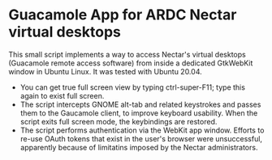 # Guacamole App for ARDC Nectar virtual desktops

This small script implements a way to access Nectar's virtual desktops (Guacamole remote access software) from inside a dedicated GtkWebKit window in Ubuntu Linux. It was tested with Ubuntu 20.04.

* You can get true full screen view by typing ctrl-super-F11; type this again to exist full screen.
* The script intercepts GNOME alt-tab and related keystrokes and passes them to the Gaucamole client, to improve keyboard usability. When the script exits full screen mode, the keybindings are restored.
* The script performs authentication via the WebKit app window. Efforts to re-use OAuth tokens that exist in the user's browser were unsuccessful, apparently because of limitatins imposed by the Nectar administrators.



